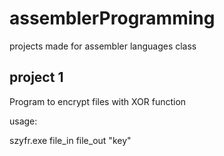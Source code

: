 # assemblerProgramming
projects made for assembler languages class

## project 1
Program to encrypt files with XOR function

usage:

szyfr.exe file_in file_out "key"
